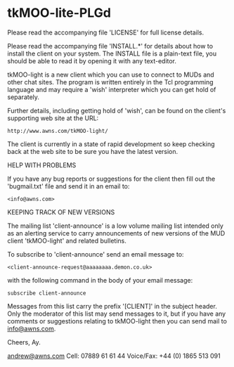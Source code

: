 tkMOO-lite-PLGd
===============

Please read the accompanying file 'LICENSE' for full license details.

Please read the accompanying file 'INSTALL.*' for details about
how to install the client on your system.  The INSTALL file is a
plain-text file, you should be able to read it by opening it with
any text-editor.

tkMOO-light is a new client which you can use to connect to MUDs
and other chat sites.  The program is written entirely in the Tcl
programming language and may require a 'wish' interpreter which
you can get hold of separately.

Further details, including getting hold of 'wish', can be found on
the client's supporting web site at the URL:

    http://www.awns.com/tkMOO-light/

The client is currently in a state of rapid development so keep
checking back at the web site to be sure you have the latest version.


HELP WITH PROBLEMS

If you have any bug reports or suggestions for the client then fill
out the 'bugmail.txt' file and send it in an email to:

	<info@awns.com>


KEEPING TRACK OF NEW VERSIONS

The mailing list 'client-announce' is a low volume mailing list
intended only as an alerting service to carry announcements of new
versions of the MUD client 'tkMOO-light' and related bulletins.

To subscribe to 'client-announce' send an email message to:

	<client-announce-request@aaaaaaaa.demon.co.uk>

with the following command in the body of your email message:

	subscribe client-announce

Messages from this list carry the prefix '[CLIENT]' in the subject
header.  Only the moderator of this list may send messages to it,
but if you have any comments or suggestions relating to tkMOO-light
then you can send mail to <info@awns.com>.

Cheers,
Ay.

andrew@awns.com
Cell: 07889 61 61 44                 Voice/Fax: +44 (0) 1865 513 091  
